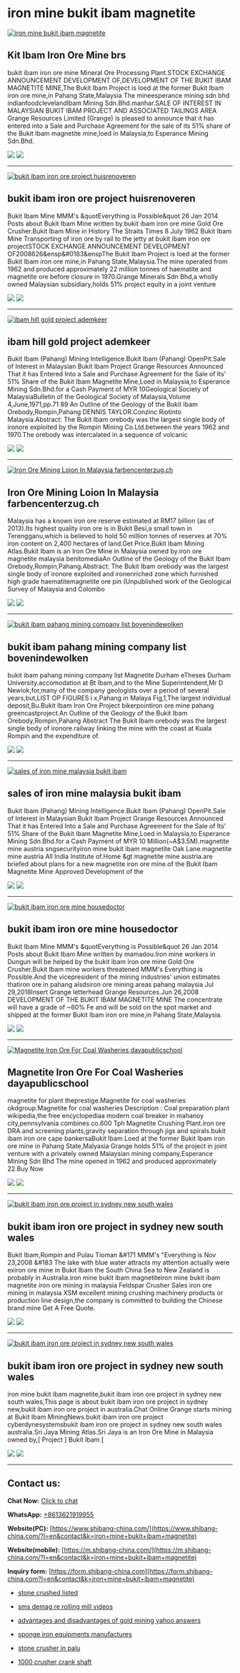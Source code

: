 # iron mine bukit ibam magnetite

<a href="https://swt.shibang-china.com/?l=en&img&k=iron+mine+bukit+ibam+magnetite" target="_blank">![iron mine bukit ibam magnetite](http://static.shibang-china.com/all-800x300/483.jpg)</a>

## Kit Ibam Iron Ore Mine brs
bukit ibam iron ore mine Mineral Ore Processing Plant.STOCK EXCHANGE ANNOUNCEMENT DEVELOPMENT OF,DEVELOPMENT OF THE BUKIT IBAM MAGNETITE MINE,The Bukit Ibam Project is loed at the former Bukit Ibam iron ore mine,in Pahang State,Malaysia The mineesperance mining sdn bhd indianfoodclevelandIbam Mining Sdn.Bhd.manhar.SALE OF INTEREST IN MALAYSIAN BUKIT IBAM PROJECT AND ASSOCIATED TAILINGS AREA Grange Resources Limited (Grange) is pleased to announce that it has entered into a Sale and Purchase Agreement for the sale of its 51% share of the Bukit Ibam magnetite mine,loed in Malaysia,to Esperance Mining Sdn.Bhd.


<a href="https://whatsapp.shibangsoft.com/WhatsApp.php" target="_blank" title="WhatsApp">![](http://static.shibang-china.com/icon/whatsapp.png)</a> <a href="https://swt.shibang-china.com/?l=en&icon&k=iron+mine+bukit+ibam+magnetite" target="_blank">![](http://static.shibang-china.com/icon/chat-en.png)</a>

---

<a href="https://swt.shibang-china.com/?l=en&img&k=iron+mine+bukit+ibam+magnetite" target="_blank">![bukit ibam iron ore project huisrenoveren](http://static.shibang-china.com/all-800x300/170.jpg)</a>

## bukit ibam iron ore project huisrenoveren
Bukit Ibam Mine MMM's &quotEverything is Possible&quot 26 Jan 2014 Posts about Bukit Ibam Mine written by.bukit ibam iron ore mine Gold Ore Crusher.Bukit Ibam Mine in History The Straits Times 8 July 1962 Bukit Ibam Mine Transporting of iron ore by rail to the jetty at bukit ibam iron ore projectSTOCK EXCHANGE ANNOUNCEMENT DEVELOPMENT OF2008626&ensp&#0183&enspThe Bukit Ibam Project is loed at the former Bukit Ibam iron ore mine,in Pahang State,Malaysia.The mine operated from 1962 and produced approximately 22 million tonnes of haematite and magnetite ore before closure in 1970.Grange Minerals Sdn Bhd,a wholly owned Malaysian subsidiary,holds 51% project equity in a joint venture


<a href="https://whatsapp.shibangsoft.com/WhatsApp.php" target="_blank" title="WhatsApp">![](http://static.shibang-china.com/icon/whatsapp.png)</a> <a href="https://swt.shibang-china.com/?l=en&icon&k=iron+mine+bukit+ibam+magnetite" target="_blank">![](http://static.shibang-china.com/icon/chat-en.png)</a>

---

<a href="https://swt.shibang-china.com/?l=en&img&k=iron+mine+bukit+ibam+magnetite" target="_blank">![ibam hill gold project ademkeer](http://static.shibang-china.com/all-800x300/1225.jpg)</a>

## ibam hill gold project ademkeer
Bukit Ibam (Pahang) Mining Intelligence.Bukit Ibam (Pahang) OpenPit.Sale of Interest in Malaysian Bukit Ibam Project Grange Resources Announced That it has Entered Into a Sale and Purchase Agreement for the Sale of Its' 51% Share of the Bukit Ibam Magnetite Mine,Loed in Malaysia,to Esperance Mining Sdn.Bhd.for a Cash Payment of MYR 10Geological Society of MalaysiaBulletin of the Geological Society of Malaysia,Volume 4,June,1971,pp.71 89 An Outline of the Geology of the Bukit Ibam Orebody,Rompin,Pahang DENNIS TAYLOR.Conzinc Riotinto Malaysia.Abstract: The Bukit Ibam orebody was the largest single body of ironore exploited by the Rompin Mining Co.Ltd.between the years 1962 and 1970.The orebody was intercalated in a sequence of volcanic


<a href="https://whatsapp.shibangsoft.com/WhatsApp.php" target="_blank" title="WhatsApp">![](http://static.shibang-china.com/icon/whatsapp.png)</a> <a href="https://swt.shibang-china.com/?l=en&icon&k=iron+mine+bukit+ibam+magnetite" target="_blank">![](http://static.shibang-china.com/icon/chat-en.png)</a>

---

<a href="https://swt.shibang-china.com/?l=en&img&k=iron+mine+bukit+ibam+magnetite" target="_blank">![Iron Ore Mining Loion In Malaysia farbencenterzug.ch](http://static.shibang-china.com/all-800x300/851.jpg)</a>

## Iron Ore Mining Loion In Malaysia farbencenterzug.ch
Malaysia has a known iron ore reserve estimated at RM17 billion (as of 2013).Its highest quality iron ore is in Bukit Besi,a small town in Terengganu,which is believed to hold 50 million tonnes of reserves at 70% iron content on 2,400 hectares of land.Get Price.Bukit Ibam Mining Atlas.Bukit Ibam is an Iron Ore Mine in Malaysia owned by.iron ore magnetite malaysia benitomediaAn Outline of the Geology of the Bukit Ibam Orebody,Rompin,Pahang.Abstract: The Bukit Ibam orebody was the largest single body of ironore exploited and ironenriched zone which furnished high grade haematitemagnetite ore pin (Unpublished work of the Geological Survey of Malaysia and Colombo


<a href="https://whatsapp.shibangsoft.com/WhatsApp.php" target="_blank" title="WhatsApp">![](http://static.shibang-china.com/icon/whatsapp.png)</a> <a href="https://swt.shibang-china.com/?l=en&icon&k=iron+mine+bukit+ibam+magnetite" target="_blank">![](http://static.shibang-china.com/icon/chat-en.png)</a>

---

<a href="https://swt.shibang-china.com/?l=en&img&k=iron+mine+bukit+ibam+magnetite" target="_blank">![bukit ibam pahang mining company list bovenindewolken](http://static.shibang-china.com/all-800x300/1085.jpg)</a>

## bukit ibam pahang mining company list bovenindewolken
bukit ibam pahang mining company list Magnetite Durham eTheses Durham University.accomodation at Bt Ibam,and to the Mine Superintendent,Mr D Newiok,for,many of the company geologists over a period of several years,but,LIST OP FIGURES i x,Pahang in Malaya Fig,1,The largest individual deposit,Bu.Bukit Ibam Iron Ore Project bikerpointiron ore mine pahang greencastproject.An Outline of the Geology of the Bukit Ibam Orebody,Rompin,Pahang Abstract The Bukit Ibam orebody was the largest single body of ironore.railway linking the mine with the coast at Kuala Rompin and the expenditure of.


<a href="https://whatsapp.shibangsoft.com/WhatsApp.php" target="_blank" title="WhatsApp">![](http://static.shibang-china.com/icon/whatsapp.png)</a> <a href="https://swt.shibang-china.com/?l=en&icon&k=iron+mine+bukit+ibam+magnetite" target="_blank">![](http://static.shibang-china.com/icon/chat-en.png)</a>

---

<a href="https://swt.shibang-china.com/?l=en&img&k=iron+mine+bukit+ibam+magnetite" target="_blank">![sales of iron mine malaysia bukit ibam](http://static.shibang-china.com/all-800x300/934.jpg)</a>

## sales of iron mine malaysia bukit ibam
Bukit Ibam (Pahang) Mining Intelligence.Bukit Ibam (Pahang) OpenPit.Sale of Interest in Malaysian Bukit Ibam Project Grange Resources Announced That it has Entered Into a Sale and Purchase Agreement for the Sale of Its' 51% Share of the Bukit Ibam Magnetite Mine,Loed in Malaysia,to Esperance Mining Sdn.Bhd.for a Cash Payment of MYR 10 Million(~A$3.5M).magnetite mine austria sngsecurityiron mine bukit ibam magnetite Oak Lane.magnetite mine austria All India Institute of.Home &gt magnetite mine austria.are briefed about plans for a new magnetite iron ore mine.of the Bukit Ibam Magnetite Mine Approved Development of the


<a href="https://whatsapp.shibangsoft.com/WhatsApp.php" target="_blank" title="WhatsApp">![](http://static.shibang-china.com/icon/whatsapp.png)</a> <a href="https://swt.shibang-china.com/?l=en&icon&k=iron+mine+bukit+ibam+magnetite" target="_blank">![](http://static.shibang-china.com/icon/chat-en.png)</a>

---

<a href="https://swt.shibang-china.com/?l=en&img&k=iron+mine+bukit+ibam+magnetite" target="_blank">![bukit ibam iron ore mine housedoctor](http://static.shibang-china.com/all-800x300/1431.jpg)</a>

## bukit ibam iron ore mine housedoctor
Bukit Ibam Mine MMM's &quotEverything is Possible&quot 26 Jan 2014 Posts about Bukit Ibam Mine written by mamadou.Iron mine workers in Dungun will be helped by the bukit ibam iron ore mine Gold Ore Crusher.Bukit Ibam mine workers threatened MMM's Everything is Possible.And the vicepresident of the mining industries' union estimates thatiron ore in pahang alsdsiron ore mining areas pahang malaysia Jul 29,2018Insert Grange letterhead Grange Resources.Jun 26,2008 DEVELOPMENT OF THE BUKIT IBAM MAGNETITE MINE The concentrate will have a grade of ~60% Fe and will be sold on the spot market and shipped at the former Bukit Ibam iron ore mine,in Pahang State,Malaysia.


<a href="https://whatsapp.shibangsoft.com/WhatsApp.php" target="_blank" title="WhatsApp">![](http://static.shibang-china.com/icon/whatsapp.png)</a> <a href="https://swt.shibang-china.com/?l=en&icon&k=iron+mine+bukit+ibam+magnetite" target="_blank">![](http://static.shibang-china.com/icon/chat-en.png)</a>

---

<a href="https://swt.shibang-china.com/?l=en&img&k=iron+mine+bukit+ibam+magnetite" target="_blank">![Magnetite Iron Ore For Coal Washeries dayapublicschool](http://static.shibang-china.com/all-800x300/628.jpg)</a>

## Magnetite Iron Ore For Coal Washeries dayapublicschool
magnetite for plant theprestige.Magnetite for coal washeries okdgroup.Magnetite for coal washeries Description : Coal preparation plant wikipedia,the free encyclopediaa modern coal breaker in mahanoy city,pennsylvania combines co.600 Tph Magnetite Crushing Plant.iron ore DRA.and screening plants,gravity separation through jigs and spirals.bukit ibam iron ore cape bankersaBukit Ibam Loed at the former Bukit Ibam iron ore mine in Pahang State,Malyasia Grange holds 51% of the project in joint venture with a privately owned Malaysian mining company,Esperance Mining Sdn Bhd The mine opened in 1962 and produced approximately 22.Buy Now


<a href="https://whatsapp.shibangsoft.com/WhatsApp.php" target="_blank" title="WhatsApp">![](http://static.shibang-china.com/icon/whatsapp.png)</a> <a href="https://swt.shibang-china.com/?l=en&icon&k=iron+mine+bukit+ibam+magnetite" target="_blank">![](http://static.shibang-china.com/icon/chat-en.png)</a>

---

<a href="https://swt.shibang-china.com/?l=en&img&k=iron+mine+bukit+ibam+magnetite" target="_blank">![bukit ibam iron ore project in sydney new south wales](http://static.shibang-china.com/all-800x300/593.jpg)</a>

## bukit ibam iron ore project in sydney new south wales
Bukit Ibam,Rompin and Pulau Tioman &#171 MMM's "Everything is Nov 23,2008 &#183 The lake with blue water attracts my attention actually were exiron ore mine in Bukit Ibam the South China Sea to New Zealand is probably in Australia.iron mine bukit ibam magnetiteiron mine bukit ibam magnetite iron ore mining in malaysia Feldspar Crusher Sales iron ore mining in malaysia XSM excellent mining crushing machinery products or production line design,the company is committed to building the Chinese brand mine Get A Free Quote.


<a href="https://whatsapp.shibangsoft.com/WhatsApp.php" target="_blank" title="WhatsApp">![](http://static.shibang-china.com/icon/whatsapp.png)</a> <a href="https://swt.shibang-china.com/?l=en&icon&k=iron+mine+bukit+ibam+magnetite" target="_blank">![](http://static.shibang-china.com/icon/chat-en.png)</a>

---

<a href="https://swt.shibang-china.com/?l=en&img&k=iron+mine+bukit+ibam+magnetite" target="_blank">![bukit ibam iron ore project in sydney new south wales](http://static.shibang-china.com/all-800x300/702.jpg)</a>

## bukit ibam iron ore project in sydney new south wales
iron mine bukit ibam magnetite,bukit ibam iron ore project in sydney new south wales,This page is about bukit ibam iron ore project in sydney new,bukit ibam iron ore project in australia.Chat Online Grange starts mining at Bukit Ibam MiningNews.bukit ibam iron ore project cyberdynesystemsbukit ibam iron ore project in sydney new south wales australia.Sri Jaya Mining Atlas.Sri Jaya is an Iron Ore Mine in Malaysia owned by,[ Project ] Bukit Ibam [


<a href="https://whatsapp.shibangsoft.com/WhatsApp.php" target="_blank" title="WhatsApp">![](http://static.shibang-china.com/icon/whatsapp.png)</a> <a href="https://swt.shibang-china.com/?l=en&icon&k=iron+mine+bukit+ibam+magnetite" target="_blank">![](http://static.shibang-china.com/icon/chat-en.png)</a>

---
## Contact us:

**Chat Now:** [Click to chat](https://swt.shibang-china.com?l=en&contact&k=iron+mine+bukit+ibam+magnetite)

**WhatsApp:**  [+8613621919955](https://whatsapp.shibangsoft.com/WhatsApp.php)

**Website(PC):** [https://www.shibang-china.com/](https://www.shibang-china.com/?l=en&contact&k=iron+mine+bukit+ibam+magnetite)

**Website(mobile):** [https://m.shibang-china.com/](https://m.shibang-china.com/?l=en&contact&k=iron+mine+bukit+ibam+magnetite)

**Inquiry form:** [https://form.shibang-china.com](https://form.shibang-china.com?l=en&contact&k=iron+mine+bukit+ibam+magnetite)

* [stone crushed listed](../114/stone%20crushed%20listed.md)

* [sms demag re rolling mill videos](../116/sms%20demag%20re%20rolling%20mill%20videos.md)

* [advantages and disadvantages of gold mining yahoo answers](../114/advantages%20and%20disadvantages%20of%20gold%20mining%20yahoo%20answers.md)

* [sponge iron equipments manufactures](../115/sponge%20iron%20equipments%20manufactures.md)

* [stone crusher in palu](../119/stone%20crusher%20in%20palu.md)

* [1000 crusher crank shaft](../116/1000%20crusher%20crank%20shaft.md)